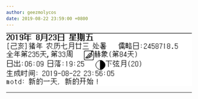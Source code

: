```yaml
---
author: geezmolycos
date: 2019-08-22 23:59:00 +0800
---
```


![](/assets/images/qq-zone/2019-08-22-date.png)

---
